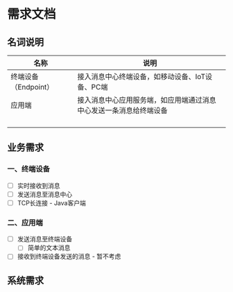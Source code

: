 #  需求文档

## 名词说明

| 名称                 | 说明                                                         |
| -------------------- | ------------------------------------------------------------ |
| 终端设备（Endpoint） | 接入消息中心终端设备，如移动设备、IoT设备、PC端              |
| 应用端               | 接入消息中心应用服务端，如应用端通过消息中心发送一条消息给终端设备 |
|                      |                                                              |
|                      |                                                              |
|                      |                                                              |
|                      |                                                              |

## 业务需求

### 一、终端设备

- [ ] 实时接收到消息
- [ ] 发送消息至消息中心
- [ ] TCP长连接 - Java客户端

### 二、应用端

- [ ] 发送消息至终端设备
  - [ ] 简单的文本消息
- [ ] 接收到终端设备发送的消息 - 暂不考虑

## 系统需求







